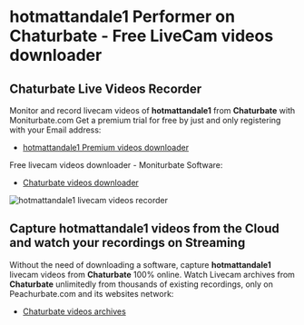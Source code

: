 # hotmattandale1 Performer on Chaturbate - Free LiveCam videos downloader

## Chaturbate Live Videos Recorder

Monitor and record livecam videos of **hotmattandale1** from **Chaturbate** with Moniturbate.com
Get a premium trial for free by just and only registering with your Email address:
* [hotmattandale1 Premium videos downloader](https://moniturbate.com/request-demo-licence-key.html)

Free livecam videos downloader - Moniturbate Software:
* [Chaturbate videos downloader](https://moniturbate.com/moniturbate-download-software.html)

![hotmattandale1 livecam videos recorder](https://peachurnet.com/templates/moniturbate-software.png)


## Capture hotmattandale1 videos from the Cloud and watch your recordings on Streaming

Without the need of downloading a software, capture **hotmattandale1** livecam videos from **Chaturbate** 100% online.
Watch Livecam archives from **Chaturbate** unlimitedly from thousands of existing recordings, only on Peachurbate.com and its websites network:
* [Chaturbate videos archives](https://peachurnet.com/)